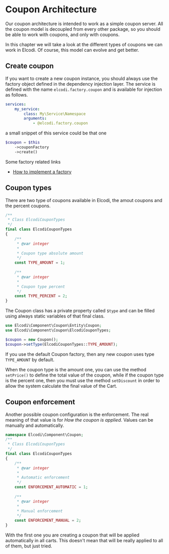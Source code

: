 # Coupon Architecture

Our coupon architecture is intended to work as a simple coupon server. All the
coupon model is decoupled from every other package, so you should be able to
work with coupons, and only with coupons.

In this chapter we will take a look at the different types of coupons we can
work in Elcodi. Of course, this model can evolve and get better.

## Create coupon

If you want to create a new coupon instance, you should always use the factory
object defined in the dependency injection layer. The service is defined with
the name `elcodi.factory.coupon` and is available for injection as follows.

``` yaml
services:
    my_service:
        class: My\Service\Namespace
        arguments:
            - @elcodi.factory.coupon
```

a small snippet of this service could be that one

``` php
$coupon = $this
    ->couponFactory
    ->create()
```

Some factory related links

* [How to implement a factory](../cookbook/implementation/implement-a-factory.md)

## Coupon types

There are two type of coupons available in Elcodi, the amout coupons and the
percent coupons.

``` php
/**
 * Class ElcodiCouponTypes
 */
final class ElcodiCouponTypes
{
    /**
     * @var integer
     *
     * Coupon type absolute amount
     */
    const TYPE_AMOUNT = 1;
    
    /**
     * @var integer
     *
     * Coupon type percent
     */
    const TYPE_PERCENT = 2;
}
```

The Coupon class has a private property called `$type` and can be filled using
always static variables of that final class.

``` php
use Elcodi\Component\Coupon\Entity\Coupon;
use Elcodi\Component\Coupon\ElcodiCouponTypes;

$coupon = new Coupon();
$coupon->setType(ElcodiCouponTypes::TYPE_AMOUNT);
```

If you use the default Coupon factory, then any new coupon uses type
`TYPE_AMOUNT` by default.

When the coupon type is the amount one, you can use the method `setPrice()` to
define the total value of the coupon, while if the coupon type is the percent
one, then you must use the method `setDiscount` in order to allow the system
calculate the final value of the Cart.

## Coupon enforcement

Another possible coupon configuration is the enforcement. The real meaning of
that value is for *How the coupon is applied*. Values can be manually and
automatically.

``` php
namespace Elcodi\Component\Coupon;
/**
 * Class ElcodiCouponTypes
 */
final class ElcodiCouponTypes
{
    /**
     * @var integer
     *
     * Automatic enforcement
     */
    const ENFORCEMENT_AUTOMATIC = 1;
    
    /**
     * @var integer
     *
     * Manual enforcement
     */
    const ENFORCEMENT_MANUAL = 2;
}
```

With the first one you are creating a coupon that will be applied automatically
in all carts. This doesn't mean that will be really applied to all of them, but
just tried.